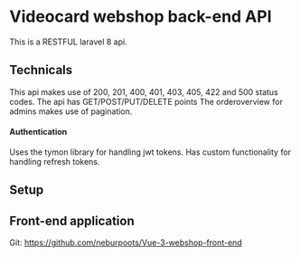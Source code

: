 # Videocard webshop back-end API

This is a RESTFUL laravel 8 api.

## Technicals
This api makes use of 200, 201, 400, 401, 403, 405, 422 and 500 status codes.
The api has GET/POST/PUT/DELETE points
The orderoverview for admins makes use of pagination.

#### Authentication
Uses the tymon library for handling jwt tokens.
Has custom functionality for handling refresh tokens.

## Setup

## Front-end application
Git: https://github.com/neburpoots/Vue-3-webshop-front-end
